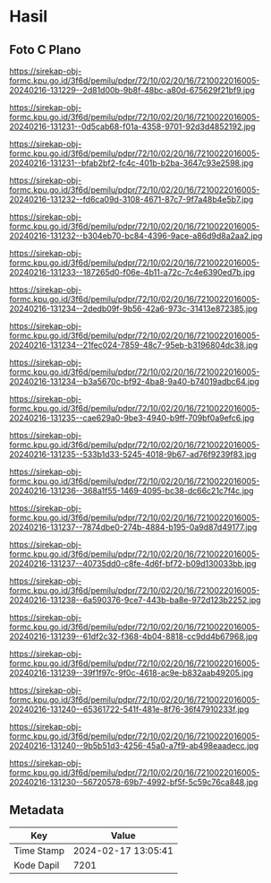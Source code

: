 # Hasil

## Foto C Plano

https://sirekap-obj-formc.kpu.go.id/3f6d/pemilu/pdpr/72/10/02/20/16/7210022016005-20240216-131229--2d81d00b-9b8f-48bc-a80d-675629f21bf9.jpg

https://sirekap-obj-formc.kpu.go.id/3f6d/pemilu/pdpr/72/10/02/20/16/7210022016005-20240216-131231--0d5cab68-f01a-4358-9701-92d3d4852192.jpg

https://sirekap-obj-formc.kpu.go.id/3f6d/pemilu/pdpr/72/10/02/20/16/7210022016005-20240216-131231--bfab2bf2-fc4c-401b-b2ba-3647c93e2598.jpg

https://sirekap-obj-formc.kpu.go.id/3f6d/pemilu/pdpr/72/10/02/20/16/7210022016005-20240216-131232--fd6ca09d-3108-4671-87c7-9f7a48b4e5b7.jpg

https://sirekap-obj-formc.kpu.go.id/3f6d/pemilu/pdpr/72/10/02/20/16/7210022016005-20240216-131232--b304eb70-bc84-4396-9ace-a86d9d8a2aa2.jpg

https://sirekap-obj-formc.kpu.go.id/3f6d/pemilu/pdpr/72/10/02/20/16/7210022016005-20240216-131233--187265d0-f06e-4b11-a72c-7c4e6390ed7b.jpg

https://sirekap-obj-formc.kpu.go.id/3f6d/pemilu/pdpr/72/10/02/20/16/7210022016005-20240216-131234--2dedb09f-9b56-42a6-973c-31413e872385.jpg

https://sirekap-obj-formc.kpu.go.id/3f6d/pemilu/pdpr/72/10/02/20/16/7210022016005-20240216-131234--21fec024-7859-48c7-95eb-b3196804dc38.jpg

https://sirekap-obj-formc.kpu.go.id/3f6d/pemilu/pdpr/72/10/02/20/16/7210022016005-20240216-131234--b3a5670c-bf92-4ba8-9a40-b74019adbc64.jpg

https://sirekap-obj-formc.kpu.go.id/3f6d/pemilu/pdpr/72/10/02/20/16/7210022016005-20240216-131235--cae629a0-9be3-4940-b9ff-709bf0a9efc6.jpg

https://sirekap-obj-formc.kpu.go.id/3f6d/pemilu/pdpr/72/10/02/20/16/7210022016005-20240216-131235--533b1d33-5245-4018-9b67-ad76f9239f83.jpg

https://sirekap-obj-formc.kpu.go.id/3f6d/pemilu/pdpr/72/10/02/20/16/7210022016005-20240216-131236--368a1f55-1469-4095-bc38-dc66c21c7f4c.jpg

https://sirekap-obj-formc.kpu.go.id/3f6d/pemilu/pdpr/72/10/02/20/16/7210022016005-20240216-131237--7874dbe0-274b-4884-b195-0a9d87d49177.jpg

https://sirekap-obj-formc.kpu.go.id/3f6d/pemilu/pdpr/72/10/02/20/16/7210022016005-20240216-131237--40735dd0-c8fe-4d6f-bf72-b09d130033bb.jpg

https://sirekap-obj-formc.kpu.go.id/3f6d/pemilu/pdpr/72/10/02/20/16/7210022016005-20240216-131238--6a590376-9ce7-443b-ba8e-972d123b2252.jpg

https://sirekap-obj-formc.kpu.go.id/3f6d/pemilu/pdpr/72/10/02/20/16/7210022016005-20240216-131239--61df2c32-f368-4b04-8818-cc9dd4b67968.jpg

https://sirekap-obj-formc.kpu.go.id/3f6d/pemilu/pdpr/72/10/02/20/16/7210022016005-20240216-131239--39f1f97c-9f0c-4618-ac9e-b832aab49205.jpg

https://sirekap-obj-formc.kpu.go.id/3f6d/pemilu/pdpr/72/10/02/20/16/7210022016005-20240216-131240--65361722-541f-481e-8f76-36f47910233f.jpg

https://sirekap-obj-formc.kpu.go.id/3f6d/pemilu/pdpr/72/10/02/20/16/7210022016005-20240216-131240--9b5b51d3-4256-45a0-a7f9-ab498eaadecc.jpg

https://sirekap-obj-formc.kpu.go.id/3f6d/pemilu/pdpr/72/10/02/20/16/7210022016005-20240216-131230--56720578-69b7-4992-bf5f-5c59c76ca848.jpg


## Metadata

| Key        | Value               |
| ---------- | ------------------- |
| Time Stamp | 2024-02-17 13:05:41 |
| Kode Dapil | 7201                |



